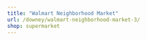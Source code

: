```yaml
---
title: "Walmart Neighborhood Market"
url: /downey/walmart-neighborhood-market-3/
shop: supermarket
---
```

